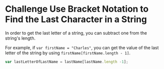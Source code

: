 # Challenge Use Bracket Notation to Find the Last Character in a String

In order to get the last letter of a string, you can subtract one from the string's length.

For example, if `var firstName = "Charles"`, you can get the value of the last letter of the string by using `firstName[firstName.length - 1]`.

```javascript
var lastLetterOfLastName = lastName[lastName.length -1];
```
